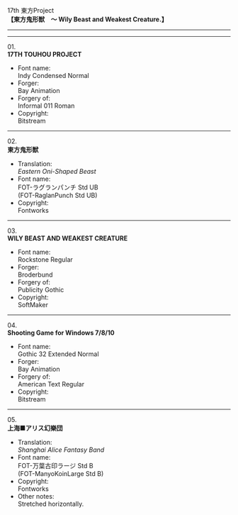 17th 東方Project  
**【東方鬼形獣　～ Wily Beast and Weakest Creature.】**

---  
---

01\.  
**17TH TOUHOU PROJECT**
  - Font name:  
Indy Condensed Normal
  - Forger:  
Bay Animation
  - Forgery of:  
Informal 011 Roman
  - Copyright:  
Bitstream

---

02\.  
**東方鬼形獣**
  - Translation:  
*Eastern Oni-Shaped Beast*
  - Font name:  
FOT-ラグランパンチ Std UB  
(FOT-RaglanPunch Std UB)
  - Copyright:  
Fontworks

---

03\.  
**WILY BEAST AND WEAKEST CREATURE**
  - Font name:  
Rockstone Regular
  - Forger:  
Broderbund
  - Forgery of:  
Publicity Gothic
  - Copyright:  
SoftMaker

---

04\.  
**Shooting Game for Windows 7/8/10**
  - Font name:  
Gothic 32 Extended Normal
  - Forger:  
Bay Animation
  - Forgery of:  
American Text Regular
  - Copyright:  
Bitstream

---

05\.  
**上海■アリス幻樂団**
  - Translation:  
*Shanghai Alice Fantasy Band*
  - Font name:  
FOT-万葉古印ラージ Std B  
(FOT-ManyoKoinLarge Std B)
  - Copyright:  
Fontworks
  - Other notes:  
Stretched horizontally.
